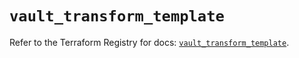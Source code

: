 # `vault_transform_template`

Refer to the Terraform Registry for docs: [`vault_transform_template`](https://registry.terraform.io/providers/hashicorp/vault/5.2.1/docs/resources/transform_template).
